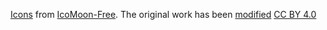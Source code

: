[Icons](https://github.com/furkot/icon-fonts/tree/main/svg/furkot/icomoon) from [IcoMoon-Free](https://github.com/Keyamoon/IcoMoon-Free). The original work has been [modified](https://github.com/furkot/icon-fonts/tree/main/svg/furkot/icomoon)
[CC BY 4.0](https://creativecommons.org/licenses/by/4.0/)
